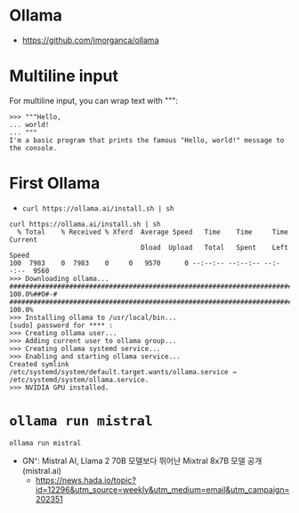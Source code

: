# Ollama

- https://github.com/jmorganca/ollama


# Multiline input

For multiline input, you can wrap text with """:

```
>>> """Hello,
... world!
... """
I'm a basic program that prints the famous "Hello, world!" message to the console.
```


# First Ollama

- ```curl https://ollama.ai/install.sh | sh```

```
curl https://ollama.ai/install.sh | sh
  % Total    % Received % Xferd  Average Speed   Time    Time     Time  Current
                                 Dload  Upload   Total   Spent    Left  Speed
100  7983    0  7983    0     0   9570      0 --:--:-- --:--:-- --:--:--  9560
>>> Downloading ollama...
######################################################################## 100.0%##O#-#
######################################################################## 100.0%
>>> Installing ollama to /usr/local/bin...
[sudo] password for **** : 
>>> Creating ollama user...
>>> Adding current user to ollama group...
>>> Creating ollama systemd service...
>>> Enabling and starting ollama service...
Created symlink /etc/systemd/system/default.target.wants/ollama.service → /etc/systemd/system/ollama.service.
>>> NVIDIA GPU installed.
```

# ```ollama run mistral```

```
ollama run mistral
```

- GN⁺: Mistral AI, Llama 2 70B 모델보다 뛰어난 Mixtral 8x7B 모델 공개 (mistral.ai)
  - https://news.hada.io/topic?id=12296&utm_source=weekly&utm_medium=email&utm_campaign=202351
